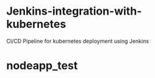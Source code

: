 # Jenkins-integration-with-kubernetes
CI/CD Pipeline for kubernetes deployment using Jenkins
# nodeapp_test
